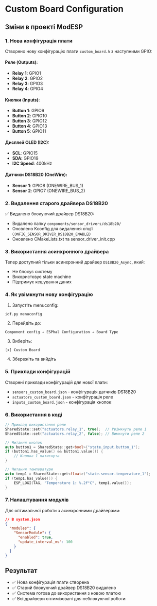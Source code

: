 # Custom Board Configuration

## Зміни в проекті ModESP

### 1. Нова конфігурація плати

Створено нову конфігурацію плати `custom_board.h` з наступними GPIO:

#### Реле (Outputs):
- **Relay 1**: GPIO1
- **Relay 2**: GPIO2  
- **Relay 3**: GPIO3
- **Relay 4**: GPIO4

#### Кнопки (Inputs):
- **Button 1**: GPIO9
- **Button 2**: GPIO10
- **Button 3**: GPIO12
- **Button 4**: GPIO13
- **Button 5**: GPIO11

#### Дисплей OLED (I2C):
- **SCL**: GPIO15
- **SDA**: GPIO16
- **I2C Speed**: 400kHz

#### Датчики DS18B20 (OneWire):
- **Sensor 1**: GPIO8 (ONEWIRE_BUS_1)
- **Sensor 2**: GPIO7 (ONEWIRE_BUS_2)

### 2. Видалення старого драйвера DS18B20

✅ Видалено блокуючий драйвер DS18B20:
- Видалено папку `components/sensor_drivers/ds18b20/`
- Оновлено Kconfig для видалення опції `CONFIG_SENSOR_DRIVER_DS18B20_ENABLED`
- Оновлено CMakeLists.txt та sensor_driver_init.cpp

### 3. Використання асинхронного драйвера

Тепер доступний тільки асинхронний драйвер `DS18B20_Async`, який:
- Не блокує систему
- Використовує state machine
- Підтримує кешування даних

### 4. Як увімкнути нову конфігурацію

1. Запустіть menuconfig:
```bash
idf.py menuconfig
```

2. Перейдіть до:
```
Component config → ESPhal Configuration → Board Type
```

3. Виберіть:
```
[x] Custom Board
```

4. Збережіть та вийдіть

### 5. Приклади конфігурацій

Створені приклади конфігурацій для нової плати:

- `sensors_custom_board.json` - конфігурація датчиків DS18B20
- `actuators_custom_board.json` - конфігурація реле
- `inputs_custom_board.json` - конфігурація кнопок

### 6. Використання в коді

```cpp
// Приклад використання реле
SharedState::set("actuators.relay_1", true);  // Увімкнути реле 1
SharedState::set("actuators.relay_2", false); // Вимкнути реле 2

// Читання кнопок
auto button1 = SharedState::get<bool>("state.input.button_1");
if (button1.has_value() && button1.value()) {
    // Кнопка 1 натиснута
}

// Читання температури
auto temp1 = SharedState::get<float>("state.sensor.temperature_1");
if (temp1.has_value()) {
    ESP_LOGI(TAG, "Temperature 1: %.2f°C", temp1.value());
}
```

### 7. Налаштування модулів

Для оптимальної роботи з асинхронними драйверами:

```json
// В system.json
{
  "modules": {
    "SensorModule": {
      "enabled": true,
      "update_interval_ms": 100
    }
  }
}
```

## Результат

- ✅ Нова конфігурація плати створена
- ✅ Старий блокуючий драйвер DS18B20 видалено
- ✅ Система готова до використання з новою платою
- ✅ Всі драйвери оптимізовані для неблокуючої роботи
